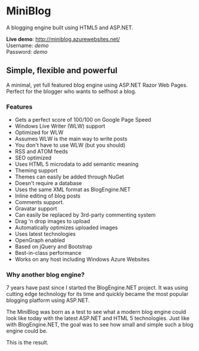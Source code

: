# MiniBlog

A blogging engine built using HTML5 and ASP.NET.

__Live demo__: http://miniblog.azurewebsites.net/  
Username: _demo_  
Password: _demo_  


## Simple, flexible and powerful

A minimal, yet full featured blog engine using ASP.NET Razor Web Pages. 
Perfect for the blogger who wants to selfhost a blog. 

### Features

* Gets a perfect score of 100/100 on Google Page Speed
* Windows Live Writer (WLW) support
 * Optimized for WLW
 * Assumes WLW is the main way to write posts
 * You don't have to use WLW (but you should)
* RSS and ATOM feeds
* SEO optimized
 * Uses HTML 5 microdata to add semantic meaning
* Theming support
 * Themes can easily be added through NuGet
* Doesn't require a database
 * Uses the same XML format as BlogEngine.NET
* Inline editing of blog posts
* Comments support. 
 * Gravatar support 
 * Can easily be replaced by 3rd-party commenting system
* Drag 'n drop images to upload
 * Automatically optimizes uploaded images
* Uses latest technologies
 * OpenGraph enabled
 * Based on jQuery and Bootstrap
* Best-in-class performance
* Works on any host including Windows Azure Websites

### Why another blog engine?
7 years have past since I started the BlogEngine.NET project. 
It was using cutting edge technology for its time and quickly became the 
most popular blogging platform using ASP.NET.

The MiniBlog was born as a test to see what a modern blog engine could
look like today with the latest ASP.NET and HTML 5 technologies. Just like
with BlogEngine.NET, the goal was to see how small and simple such a 
blog engine could be. 

This is the result.